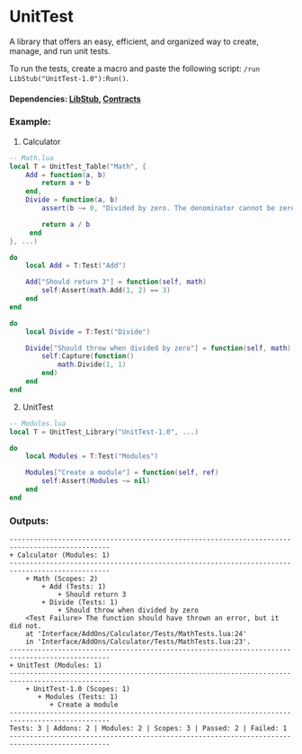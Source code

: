 # UnitTest

A library that offers an easy, efficient, and organized way to create, manage, and run unit tests.

To run the tests, create a macro and paste the following script: `/run LibStub("UnitTest-1.0"):Run()`.

#### Dependencies: [LibStub](https://www.curseforge.com/wow/addons/libstub), [Contracts](https://github.com/Eyal-WowHub/Contracts)

### Example:

1. Calculator
```lua
-- Math.lua
local T = UnitTest_Table("Math", {
    Add = function(a, b)
        return a + b
    end,
    Divide = function(a, b)
        assert(b ~= 0, "Divided by zero. The denominator cannot be zero.")

        return a / b
     end
}, ...)

do
    local Add = T:Test("Add")

    Add["Should return 3"] = function(self, math)
        self:Assert(math.Add(1, 2) == 3)
    end
end

do
    local Divide = T:Test("Divide")

    Divide["Should throw when divided by zero"] = function(self, math)
        self:Capture(function()
            math.Divide(1, 1)
        end)
    end
end
```
2. UnitTest
```lua
-- Modules.lua
local T = UnitTest_Library("UnitTest-1.0", ...)

do
    local Modules = T:Test("Modules")

    Modules["Create a module"] = function(self, ref)
        self:Assert(Modules ~= nil)
    end
end
```

### Outputs:

```
-----------------------------------------------------------------------------------------------
+ Calculator (Modules: 1)
-----------------------------------------------------------------------------------------------
    + Math (Scopes: 2)
        + Add (Tests: 1)
            + Should return 3
        + Divide (Tests: 1)
            + Should throw when divided by zero
    <Test Failure> The function should have thrown an error, but it did not.
    at 'Interface/AddOns/Calculator/Tests/MathTests.lua:24' 
    in 'Interface/AddOns/Calculator/Tests/MathTests.lua:23'.
-----------------------------------------------------------------------------------------------
+ UnitTest (Modules: 1)
-----------------------------------------------------------------------------------------------
    + UnitTest-1.0 (Scopes: 1)
       + Modules (Tests: 1)
          + Create a module
-----------------------------------------------------------------------------------------------
Tests: 3 | Addons: 2 | Modules: 2 | Scopes: 3 | Passed: 2 | Failed: 1
-----------------------------------------------------------------------------------------------
```







